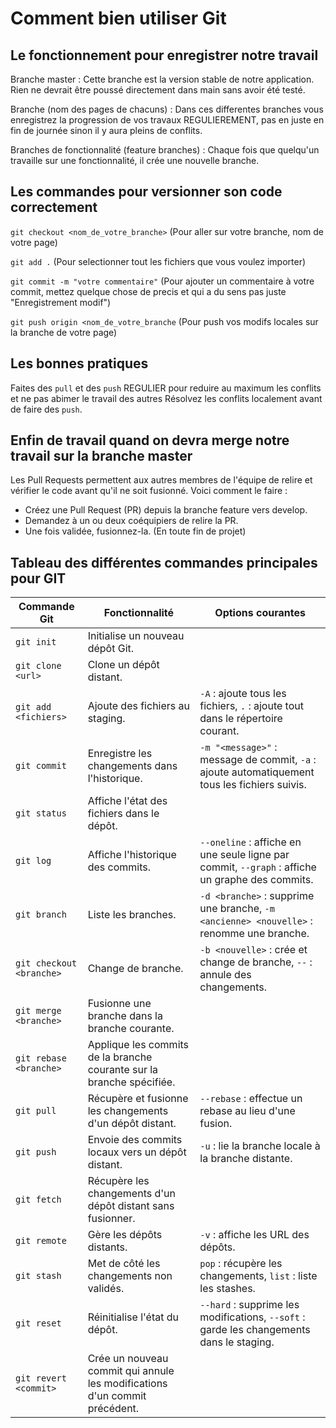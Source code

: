 # Comment bien utiliser Git


## Le fonctionnement pour enregistrer notre travail

Branche master : Cette branche est la version stable de notre application. Rien ne devrait être poussé directement dans main sans avoir été testé.

Branche (nom des pages de chacuns) : Dans ces differentes branches vous enregistrez la progression de vos travaux REGULIEREMENT, pas en juste en fin de journée sinon il y aura pleins de conflits.

Branches de fonctionnalité (feature branches) : Chaque fois que quelqu'un travaille sur une fonctionnalité, il crée une nouvelle branche.

## Les commandes pour versionner son code correctement

```git checkout <nom_de_votre_branche>``` (Pour aller sur votre branche, nom de votre page)  

```git add .``` (Pour selectionner tout les fichiers que vous voulez importer)  

```git commit -m "votre commentaire"``` (Pour ajouter un commentaire à votre commit, mettez quelque chose de precis et qui a du sens pas juste "Enregistrement modif")  

```git push origin <nom_de_votre_branche``` (Pour push vos modifs locales sur la branche de votre page)  


## Les bonnes pratiques

Faites des ```pull``` et des ```push``` REGULIER pour reduire au maximum les conflits et ne pas abimer le travail des autres
Résolvez les conflits localement avant de faire des ```push```.


## Enfin de travail quand on devra merge notre travail sur la branche master

Les Pull Requests permettent aux autres membres de l'équipe de relire et vérifier le code avant qu'il ne soit fusionné. Voici comment le faire :

- Créez une Pull Request (PR) depuis la branche feature vers develop.
- Demandez à un ou deux coéquipiers de relire la PR.
- Une fois validée, fusionnez-la. (En toute fin de projet)




## Tableau des différentes commandes principales pour GIT

| **Commande Git**         | **Fonctionnalité**                                           | **Options courantes**                                |
|--------------------------|-------------------------------------------------------------|------------------------------------------------------|
| `git init`               | Initialise un nouveau dépôt Git.                            |                                                      |
| `git clone <url>`        | Clone un dépôt distant.                                      |                                                      |
| `git add <fichiers>`     | Ajoute des fichiers au staging.                              | `-A` : ajoute tous les fichiers, `.` : ajoute tout dans le répertoire courant. |
| `git commit`             | Enregistre les changements dans l'historique.                | `-m "<message>"` : message de commit, `-a` : ajoute automatiquement tous les fichiers suivis. |
| `git status`             | Affiche l'état des fichiers dans le dépôt.                   |                                                      |
| `git log`                | Affiche l'historique des commits.                            | `--oneline` : affiche en une seule ligne par commit, `--graph` : affiche un graphe des commits. |
| `git branch`             | Liste les branches.                                          | `-d <branche>` : supprime une branche, `-m <ancienne> <nouvelle>` : renomme une branche. |
| `git checkout <branche>` | Change de branche.                                           | `-b <nouvelle>` : crée et change de branche, `--` : annule des changements. |
| `git merge <branche>`    | Fusionne une branche dans la branche courante.               |                                                      |
| `git rebase <branche>`   | Applique les commits de la branche courante sur la branche spécifiée. |                                                  |
| `git pull`               | Récupère et fusionne les changements d'un dépôt distant.     | `--rebase` : effectue un rebase au lieu d'une fusion. |
| `git push`               | Envoie des commits locaux vers un dépôt distant.             | `-u` : lie la branche locale à la branche distante.   |
| `git fetch`              | Récupère les changements d'un dépôt distant sans fusionner.  |                                                      |
| `git remote`             | Gère les dépôts distants.                                    | `-v` : affiche les URL des dépôts.                   |
| `git stash`              | Met de côté les changements non validés.                     | `pop` : récupère les changements, `list` : liste les stashes. |
| `git reset`              | Réinitialise l'état du dépôt.                                | `--hard` : supprime les modifications, `--soft` : garde les changements dans le staging. |
| `git revert <commit>`    | Crée un nouveau commit qui annule les modifications d'un commit précédent. |                                                  |
